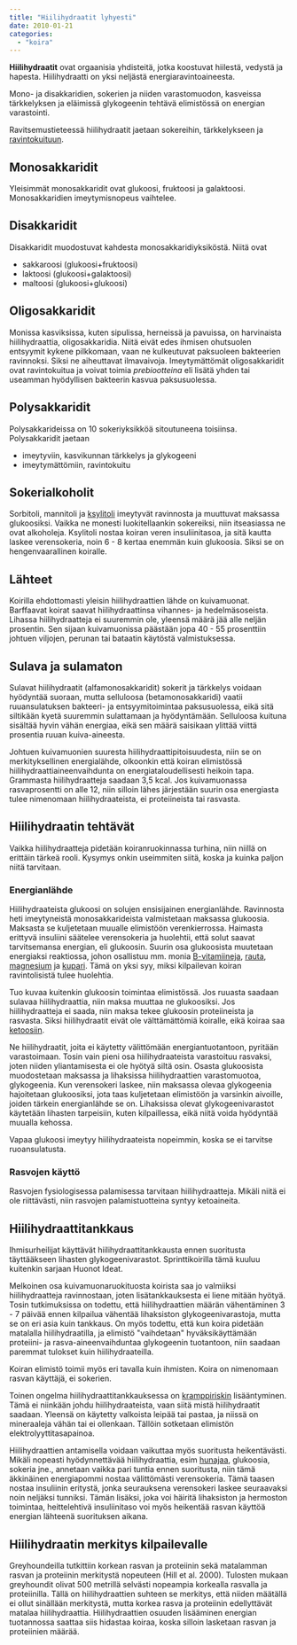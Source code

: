 ```yaml
---
title: "Hiilihydraatit lyhyesti"
date: 2010-01-21
categories: 
  - "koira"
---
```


**Hiilihydraatit** ovat orgaanisia yhdisteitä, jotka koostuvat hiilestä, vedystä ja hapesta. Hiilihydraatti on yksi neljästä energiaravintoaineesta.

<!--more-->

Mono- ja disakkaridien, sokerien ja niiden varastomuodon, kasveissa tärkkelyksen ja eläimissä glykogeenin tehtävä elimistössä on energian varastointi.

Ravitsemustieteessä hiilihydraatit jaetaan sokereihin, tärkkelykseen ja [ravintokuituun](https://www.katiska.eu/tieto/koira-tieto-ruokinta/koira-ruoka-lisaravinne/kuitu-koiran-ruokinnassa/).

## Monosakkaridit

Yleisimmät monosakkaridit ovat glukoosi, fruktoosi ja galaktoosi. Monosakkaridien imeytymisnopeus vaihtelee.

## Disakkaridit

Disakkaridit muodostuvat kahdesta monosakkaridiyksiköstä. Niitä ovat

- sakkaroosi (glukoosi+fruktoosi)
- laktoosi (glukoosi+galaktoosi)
- maltoosi (glukoosi+glukoosi)

## Oligosakkaridit

Monissa kasviksissa, kuten sipulissa, herneissä ja pavuissa, on harvinaista hiilihydraattia, oligosakkaridia. Niitä eivät edes ihmisen ohutsuolen entsyymit kykene pilkkomaan, vaan ne kulkeutuvat paksuoleen bakteerien ravinnoksi. Siksi ne aiheuttavat ilmavaivoja. Imeytymättömät oligosakkaridit ovat ravintokuitua ja voivat toimia _prebiootteina_ eli lisätä yhden tai useamman hyödyllisen bakteerin kasvua paksusuolessa.

## Polysakkaridit

Polysakkarideissa on 10 sokeriyksikköä sitoutuneena toisiinsa. Polysakkaridit jaetaan

- imeytyviin, kasvikunnan tärkkelys ja glykogeeni
- imeytymättömiin, ravintokuitu

## Sokerialkoholit

Sorbitoli, mannitoli ja [ksylitoli](https://www.katiska.eu/tieto/myrkyt-ja-riskit/ksylitoli/) imeytyvät ravinnosta ja muuttuvat maksassa glukoosiksi. Vaikka ne monesti luokitellaankin sokereiksi, niin itseasiassa ne ovat alkoholeja. Ksylitoli nostaa koiran veren insuliinitasoa, ja sitä kautta laskee verensokeria, noin 6 - 8 kertaa enemmän kuin glukoosia. Siksi se on hengenvaarallinen koiralle.

## Lähteet

Koirilla ehdottomasti yleisin hiilihydraattien lähde on kuivamuonat. Barffaavat koirat saavat hiilihydraattinsa vihannes- ja hedelmäsoseista. Lihassa hiilihydraatteja ei suuremmin ole, yleensä määrä jää alle neljän prosentin. Sen sijaan kuivamuonissa päästään jopa 40 - 55 prosenttiin johtuen viljojen, perunan tai bataatin käytöstä valmistuksessa.

## Sulava ja sulamaton

Sulavat hiilihydraatit (alfamonosakkaridit) sokerit ja tärkkelys voidaan hyödyntää suoraan, mutta selluloosa (betamonosakkaridi) vaatii ruuansulatuksen bakteeri- ja entsyymitoimintaa paksusuolessa, eikä sitä siltikään kyetä suuremmin sulattamaan ja hyödyntämään. Selluloosa kuituna sisältää hyvin vähän energiaa, eikä sen määrä saisikaan ylittää viittä prosentia ruuan kuiva-aineesta.

Johtuen kuivamuonien suuresta hiilihydraattipitoisuudesta, niin se on merkityksellinen energialähde, olkoonkin että koiran elimistössä hiilihydraattiaineenvaihdunta on energiataloudellisesti heikoin tapa. Grammasta hiilihydraatteja saadaan 3,5 kcal. Jos kuivamuonassa rasvaprosentti on alle 12, niin silloin lähes järjestään suurin osa energiasta tulee nimenomaan hiilihydraateista, ei proteiineista tai rasvasta.

## Hiilihydraatin tehtävät

Vaikka hiilihydraatteja pidetään koiranruokinnassa turhina, niin niillä on erittäin tärkeä rooli. Kysymys onkin useimmiten siitä, koska ja kuinka paljon niitä tarvitaan.

### Energianlähde

Hiilihydraateista glukoosi on solujen ensisijainen energianlähde. Ravinnosta heti imeytyneistä monosakkarideista valmistetaan maksassa glukoosia. Maksasta se kuljetetaan muualle elimistöön verenkierrossa. Haimasta erittyvä insuliini säätelee verensokeria ja huolehtii, että solut saavat tarvitsemansa energian, eli glukoosin. Suurin osa glukoosista muutetaan energiaksi reaktiossa, johon osallistuu mm. monia [B-vitamiineja](https://www.katiska.eu/tieto/koira-tieto-ravitsemus/koira-tarve-vitamiini/b-vitamiinit/), [rauta](https://www.katiska.eu/tieto/koira-tieto-ravitsemus/rauta/rauta/), [magnesium](https://www.katiska.eu/tieto/koira-tieto-ravitsemus/koira-tarve-mineraali/magnesium/) ja [kupari](https://www.katiska.eu/tieto/koira-tieto-ravitsemus/koira-tarve-mineraali/kupari/). Tämä on yksi syy, miksi kilpailevan koiran ravintolisistä tulee huolehtia.

Tuo kuvaa kuitenkin glukoosin toimintaa elimistössä. Jos ruuasta saadaan sulavaa hiilihydraattia, niin maksa muuttaa ne glukoosiksi. Jos hiilihydraatteja ei saada, niin maksa tekee glukoosin proteiineista ja rasvasta. Siksi hiilihydraatit eivät ole välttämättömiä koiralle, eikä koiraa saa [ketoosiin](https://www.katiska.eu/tieto/energia/ketoosi/).

Ne hiilihydraatit, joita ei käytetty välittömään energiantuotantoon, pyritään varastoimaan. Tosin vain pieni osa hiilihydraateista varastoituu rasvaksi, joten niiden yliantamisesta ei ole hyötyä siltä osin. Osasta glukoosista muodostetaan maksassa ja lihaksissa hiilihydraattien varastomuotoa, glykogeenia. Kun verensokeri laskee, niin maksassa olevaa glykogeenia hajoitetaan glukoosiksi, jota taas kuljetetaan elimistöön ja varsinkin aivoille, joiden tärkein energianlähde se on. Lihaksissa olevat glykogeenivarastot käytetään lihasten tarpeisiin, kuten kilpaillessa, eikä niitä voida hyödyntää muualla kehossa.

Vapaa glukoosi imeytyy hiilihydraateista nopeimmin, koska se ei tarvitse ruoansulatusta.

### Rasvojen käyttö

Rasvojen fysiologisessa palamisessa tarvitaan hiilihydraatteja. Mikäli niitä ei ole riittävästi, niin rasvojen palamistuotteina syntyy ketoaineita.

## Hiilihydraattitankkaus

Ihmisurheilijat käyttävät hiilihydraattitankkausta ennen suoritusta täyttääkseen lihasten glykogeenivarastot. Sprinttikoirilla tämä kuuluu kuitenkin sarjaan Huonot Ideat.

Melkoinen osa kuivamuonaruokituosta koirista saa jo valmiiksi hiilihydraatteja ravinnostaan, joten lisätankkauksesta ei liene mitään hyötyä. Tosin tutkimuksissa on todettu, että hiilihydraattien määrän vähentäminen 3 - 7 päivää ennen kilpailua vähentää lihaksiston glykogeenivarastoja, mutta se on eri asia kuin tankkaus. On myös todettu, että kun koira pidetään matalalla hiilihydraatilla, ja elimistö "vaihdetaan" hyväksikäyttämään proteiini- ja rasva-aineenvaihduntaa glykogeenin tuotantoon, niin saadaan paremmat tulokset kuin hiilihydraateilla.

Koiran elimistö toimii myös eri tavalla kuin ihmisten. Koira on nimenomaan rasvan käyttäjä, ei sokerien.

Toinen ongelma hiilihydraattitankkauksessa on [kramppiriskin](https://www.katiska.eu/tieto/loukkaantumiset-ja-vammat/krampit/) lisääntyminen. Tämä ei niinkään johdu hiilihydraateista, vaan siitä mistä hiilihydraatit saadaan. Yleensä on käytetty valkoista leipää tai pastaa, ja niissä on mineraaleja vähän tai ei ollenkaan. Tällöin sotketaan elimistön elektrolyyttitasapainoa.

Hiilihydraattien antamisella voidaan vaikuttaa myös suoritusta heikentävästi. Mikäli nopeasti hyödynnettävää hiilihydraattia, esim [hunajaa](https://www.katiska.eu/tieto/monivitamiinit-ja-mineraalit/hunaja/), glukoosia, sokeria jne., annetaan vaikka pari tuntia ennen suoritusta, niin tämä äkkinäinen energiapommi nostaa välittömästi verensokeria. Tämä taasen nostaa insuliinin eritystä, jonka seurauksena verensokeri laskee seuraavaksi noin neljäksi tunniksi. Tämän lisäksi, joka voi häiritä lihaksiston ja hermoston toimintaa, heittelehtivä insuliinitaso voi myös heikentää rasvan käyttöä energian lähteenä suorituksen aikana.

## Hiilihydraatin merkitys kilpailevalle

Greyhoundeilla tutkittiin korkean rasvan ja proteiinin sekä matalamman rasvan ja proteiinin merkitystä nopeuteen (Hill et al. 2000). Tulosten mukaan greyhoundit olivat 500 metrillä selvästi nopeampia korkealla rasvalla ja proteiinilla. Tällä on hiilihydraattien suhteen se merkitys, että niiden määtällä ei ollut sinällään merkitystä, mutta korkea rasva ja proteiinin edellyttävät matalaa hiilihydraattia. Hiilihydraattien osuuden lisääminen energian tuotannossa saattaa siis hidastaa koiraa, koska silloin lasketaan rasvan ja proteiinien määrää.
